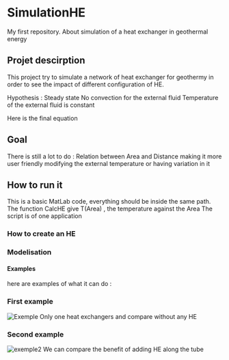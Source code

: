 # SimulationHE
 My first repository. About simulation of a heat exchanger in geothermal energy
 
 ## Projet descirption
 
 This project try to simulate a network of heat exchanger for geothermy in order to see the impact of different configuration of HE.
 
 Hypothesis :
 Steady state
 No convection for the external fluid
 Temperature of the external fluid is constant
 
 Here is the final equation
 
 
 ## Goal
 
 There is still a lot to do :
 Relation between Area and Distance
 making it more user friendly
 modifying the external temperature or having variation in it
 
 ## How to run it
 
 This is a basic MatLab code, everything should be inside the same path.
 The function CalcHE give T(Area) , the temperature against the Area 
 The script is of one application
 
 ### How to create an HE
 
 ### Modelisation
 
 #### Examples
 
 here are examples of what it can do :
 
 ### First example
![Exemple](https://github.com/Youwannomax/SimulationHE/assets/107356192/639f86c1-c722-46f0-9b73-0e95ef99e9c6)
Only one heat exchangers and compare without any HE

 ### Second example
 
 ![exemple2](https://github.com/Youwannomax/SimulationHE/assets/107356192/18ffeef9-d180-4006-9ed6-302fcf8c38c4)
We can compare the benefit of adding HE along the tube


